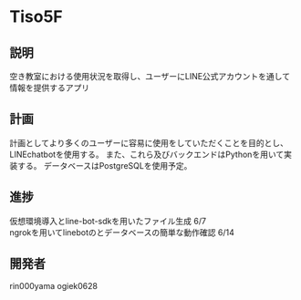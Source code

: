 # Tiso5F
## 説明
空き教室における使用状況を取得し、ユーザーにLINE公式アカウントを通して情報を提供するアプリ

## 計画
計画としてより多くのユーザーに容易に使用をしていただくことを目的とし、LINEchatbotを使用する。
また、これら及びバックエンドはPythonを用いて実装する。
データベースはPostgreSQLを使用予定。

## 進捗
仮想環境導入とline-bot-sdkを用いたファイル生成 6/7  
ngrokを用いてlinebotのとデータベースの簡単な動作確認 6/14

## 開発者
rin000yama
ogiek0628
